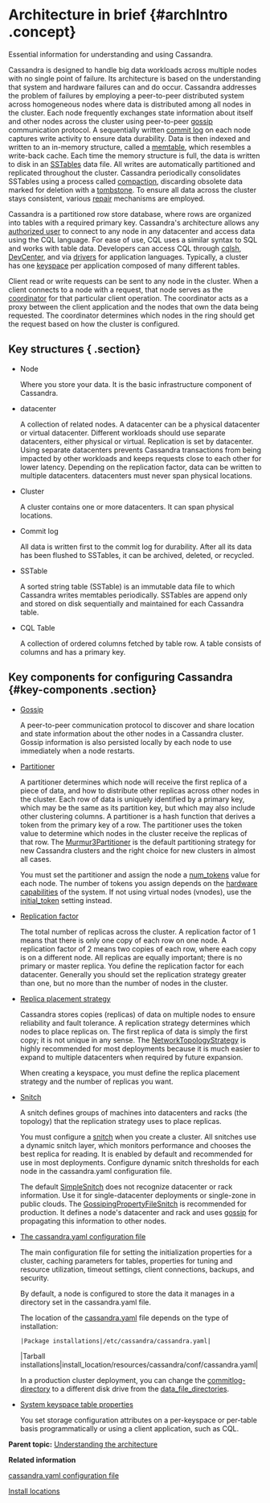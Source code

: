 # Architecture in brief {#archIntro .concept}

Essential information for understanding and using Cassandra.

Cassandra is designed to handle big data workloads across multiple nodes with no single point of failure. Its architecture is based on the understanding that system and hardware failures can and do occur. Cassandra addresses the problem of failures by employing a peer-to-peer distributed system across homogeneous nodes where data is distributed among all nodes in the cluster. Each node frequently exchanges state information about itself and other nodes across the cluster using peer-to-peer [gossip](/en/glossary/doc/glossary/gloss_gossip.html) communication protocol. A sequentially written [commit log](/en/glossary/doc/glossary/gloss_commit_log.html) on each node captures write activity to ensure data durability. Data is then indexed and written to an in-memory structure, called a [memtable](/en/glossary/doc/glossary/gloss_memtable.html), which resembles a write-back cache. Each time the memory structure is full, the data is written to disk in an [SSTables](/en/glossary/doc/glossary/gloss_sstable.html) data file. All writes are automatically partitioned and replicated throughout the cluster. Cassandra periodically consolidates SSTables using a process called [compaction](/en/cql-oss/3.3/cql/cql_reference/cqlCreateTable.html#tabProp__moreCompaction), discarding obsolete data marked for deletion with a [tombstone](/en/glossary/doc/glossary/gloss_tombstone.html). To ensure all data across the cluster stays consistent, various [repair](../operations/opsRepairNodesTOC.md) mechanisms are employed.

Cassandra is a partitioned row store database, where rows are organized into tables with a required primary key. Cassandra's architecture allows any [authorized user](../configuration/secureIntro.md) to connect to any node in any datacenter and access data using the CQL language. For ease of use, CQL uses a similar syntax to SQL and works with table data. Developers can access CQL through [cqlsh](/en/cql-oss/3.3/cql/cql_reference/cqlshCommandsTOC.html), [DevCenter](/en/archived/developer/devcenter/doc), and via [drivers](/en/developer/driver-matrix/doc/common/driverMatrix.html#driver-cmpt-matrix) for application languages. Typically, a cluster has one [keyspace](/en/glossary/doc/glossary/gloss_keyspace.html) per application composed of many different tables.

Client read or write requests can be sent to any node in the cluster. When a client connects to a node with a request, that node serves as the [coordinator](/en/glossary/doc/glossary/gloss_coordinator_node.html) for that particular client operation. The coordinator acts as a proxy between the client application and the nodes that own the data being requested. The coordinator determines which nodes in the ring should get the request based on how the cluster is configured.

## Key structures { .section}

-   Node

    Where you store your data. It is the basic infrastructure component of Cassandra.

-   datacenter

    A collection of related nodes. A datacenter can be a physical datacenter or virtual datacenter. Different workloads should use separate datacenters, either physical or virtual. Replication is set by datacenter. Using separate datacenters prevents Cassandra transactions from being impacted by other workloads and keeps requests close to each other for lower latency. Depending on the replication factor, data can be written to multiple datacenters. datacenters must never span physical locations.

-   Cluster

    A cluster contains one or more datacenters. It can span physical locations.

-   Commit log

    All data is written first to the commit log for durability. After all its data has been flushed to SSTables, it can be archived, deleted, or recycled.

-   SSTable

    A sorted string table \(SSTable\) is an immutable data file to which Cassandra writes memtables periodically. SSTables are append only and stored on disk sequentially and maintained for each Cassandra table.

-   CQL Table

    A collection of ordered columns fetched by table row. A table consists of columns and has a primary key.


## Key components for configuring Cassandra {#key-components .section}

-   [Gossip](archGossipAbout.md)

    A peer-to-peer communication protocol to discover and share location and state information about the other nodes in a Cassandra cluster. Gossip information is also persisted locally by each node to use immediately when a node restarts.

-   [Partitioner](archPartitionerAbout.md)

    A partitioner determines which node will receive the first replica of a piece of data, and how to distribute other replicas across other nodes in the cluster. Each row of data is uniquely identified by a primary key, which may be the same as its partition key, but which may also include other clustering columns. A partitioner is a hash function that derives a token from the primary key of a row. The partitioner uses the token value to determine which nodes in the cluster receive the replicas of that row. The [Murmur3Partitioner](archPartitionerM3P.md) is the default partitioning strategy for new Cassandra clusters and the right choice for new clusters in almost all cases.

    You must set the partitioner and assign the node a [num\_tokens](../configuration/configCassandra_yaml.md#num_tokens) value for each node. The number of tokens you assign depends on the [hardware capabilities](/en/landing_page/doc/landing_page/planning/planningHardware.html) of the system. If not using virtual nodes \(vnodes\), use the [initial\_token](../configuration/configCassandra_yaml.md#initial_token) setting instead.

-   [Replication factor](archDataDistributeReplication.md)

    The total number of replicas across the cluster. A replication factor of 1 means that there is only one copy of each row on one node. A replication factor of 2 means two copies of each row, where each copy is on a different node. All replicas are equally important; there is no primary or master replica. You define the replication factor for each datacenter. Generally you should set the replication strategy greater than one, but no more than the number of nodes in the cluster.

-   [Replica placement strategy](archDataDistributeReplication.md)

    Cassandra stores copies \(replicas\) of data on multiple nodes to ensure reliability and fault tolerance. A replication strategy determines which nodes to place replicas on. The first replica of data is simply the first copy; it is not unique in any sense. The [NetworkTopologyStrategy](archDataDistributeReplication.md#networkToplogyStrategy-ph) is highly recommended for most deployments because it is much easier to expand to multiple datacenters when required by future expansion.

    When creating a keyspace, you must define the replica placement strategy and the number of replicas you want.

-   [Snitch](archSnitchesAbout.md)

    A snitch defines groups of machines into datacenters and racks \(the topology\) that the replication strategy uses to place replicas.

    You must configure a [snitch](archSnitchesAbout.md) when you create a cluster. All snitches use a dynamic snitch layer, which monitors performance and chooses the best replica for reading. It is enabled by default and recommended for use in most deployments. Configure dynamic snitch thresholds for each node in the cassandra.yaml configuration file.

    The default [SimpleSnitch](archSnitchSimple.md) does not recognize datacenter or rack information. Use it for single-datacenter deployments or single-zone in public clouds. The [GossipingPropertyFileSnitch](archsnitchGossipPF.md) is recommended for production. It defines a node's datacenter and rack and uses [gossip](/en/glossary/doc/glossary/gloss_gossip.html) for propagating this information to other nodes.

-   [The cassandra.yaml configuration file](../configuration/configCassandra_yaml.md)

    The main configuration file for setting the initialization properties for a cluster, caching parameters for tables, properties for tuning and resource utilization, timeout settings, client connections, backups, and security.

    By default, a node is configured to store the data it manages in a directory set in the cassandra.yaml file.

    The location of the [cassandra.yaml](/en/archived/cassandra/3.x/cassandra/configuration/configCassandra_yaml.html) file depends on the type of installation:

        |Package installations|/etc/cassandra/cassandra.yaml|
    |Tarball installations|install\_location/resources/cassandra/conf/cassandra.yaml|

    In a production cluster deployment, you can change the [commitlog-directory](../configuration/configCassandra_yaml.md#commitlog_directory) to a different disk drive from the [data\_file\_directories](../configuration/configCassandra_yaml.md#data_file_directories).

-   [System keyspace table properties](/en/cql-oss/3.3/cql/cql_reference/cqlCreateTable.html#tabProp)

    You set storage configuration attributes on a per-keyspace or per-table basis programmatically or using a client application, such as CQL.


**Parent topic:** [Understanding the architecture](../../cassandra/architecture/archTOC.md)

**Related information**  


[cassandra.yaml configuration file](../configuration/configCassandra_yaml.md)

[Install locations](../install/installLocationsTOC.md)

